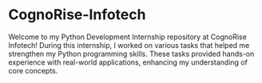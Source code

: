 # CognoRise-Infotech
Welcome to my Python Development Internship repository at CognoRise Infotech! During this internship, I worked on various tasks that helped me strengthen my Python programming skills. These tasks provided hands-on experience with real-world applications, enhancing my understanding of core concepts.
